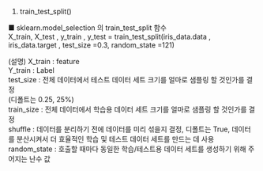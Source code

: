 1. train_test_split()

■ sklearn.model_selection 의 train_test_split 함수\
X_train, X_test , y_train , y_test = train_test_split(iris_data.data ,
                      iris_data.target , test_size =0.3, random_state =121)

(설명)
X_train : feature \
Y_train : Label\
test_size : 전체 데이터에서 테스트 데이터 세트 크기를 얼마로 샘플링 할 것인가를 결정\
            (디폴트는 0.25, 25%)\
train_size : 전체 데이터에서 학습용 데이터 세트 크기를 얼마로 샘플링 할 것인가를 결정\
shuffle : 데이터를 분리하기 전에 데이터를 미리 섞을지 결정, 디폴트는 True, 데이터를 분산시켜서 더 효율적인 학습 및 테스트 데이터 세트를 만드는 데 사용\
random_state : 호출할 때마다 동일한 학습/테스트용 데이터 세트를 생성하기 위해 주어지는 난수 값
